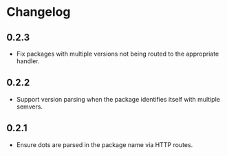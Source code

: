 # Changelog

## 0.2.3
- Fix packages with multiple versions not being routed to the appropriate handler.

## 0.2.2
- Support version parsing when the package identifies itself with multiple
semvers.

## 0.2.1

- Ensure dots are parsed in the package name via HTTP routes.
